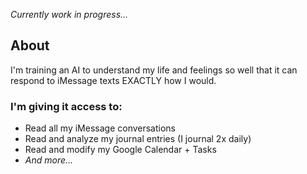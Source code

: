 _Currently work in progress..._

## About

I'm training an AI to understand my life and feelings so well that it can respond to iMessage texts EXACTLY how I would.

### I'm giving it access to:

- Read all my iMessage conversations
- Read and analyze my journal entries (I journal 2x daily)
- Read and modify my Google Calendar + Tasks
- _And more..._
